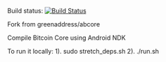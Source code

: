 Build status: [![Build Status](https://travis-ci.org/hihidev/bitcoin_ndk_build.svg?branch=master)](https://travis-ci.org/hihidev/bitcoin_ndk_build)

Fork from greenaddress/abcore

Compile Bitcoin Core using Android NDK

To run it locally:
1). sudo stretch_deps.sh
2). ./run.sh
